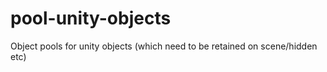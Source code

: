 # pool-unity-objects
Object pools for unity objects (which need to be retained on scene/hidden etc)

